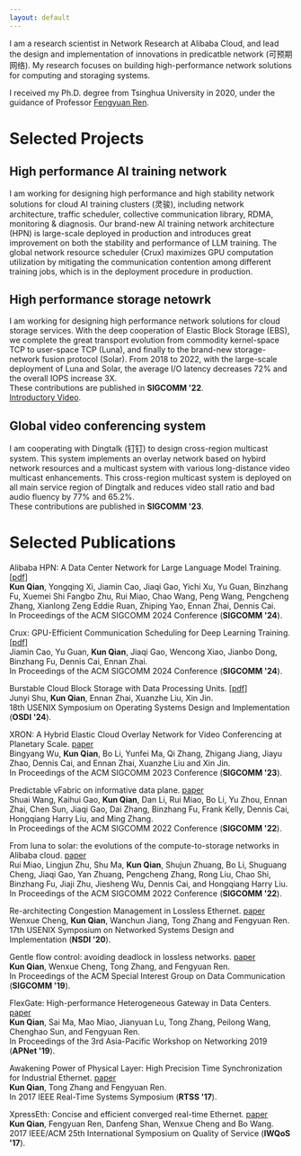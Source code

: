 ```yaml
---
layout: default
---
```


I am a research scientist in Network Research at Alibaba Cloud, and lead the design and implementation of innovations in predicatble network (可预期网络). 
My research focuses on building high-performance network solutions for computing and storaging systems.

I received my Ph.D. degree from Tsinghua University in 2020, under the guidance of Professor [Fengyuan Ren](https://nns.cs.tsinghua.edu.cn/personal/renfy/renfy.html).

# Selected Projects

## High performance AI training network

I am working for designing high performance and high stability network solutions for cloud AI training clusters (灵骏), including network architecture, traffic scheduler, collective communication library, RDMA, monitoring & diagnosis.
Our brand-new AI training network architecture (HPN) is large-scale deployed in production and introduces great improvement on both the stability and performance of LLM training.
The global network resource scheduler (Crux) maximizes GPU computation utilization by mitigating the communication contention among different training jobs, which is in the deployment procedure in production.

## High performance storage netowrk

I am working for designing high performance network solutions for cloud storage services.
With the deep cooperation of Elastic Block Storage (EBS), we complete the great transport evolution from commodity kernel-space TCP to user-space TCP (Luna), and finally to the brand-new storage-network fusion protocol (Solar).
From 2018 to 2022, with the large-scale deployment of Luna and Solar, the average I/O latency decreases 72% and the overall IOPS increase 3X.
<br>
These contributions are published in **SIGCOMM '22**.
<br>
[Introductory Video](https://www.bilibili.com/video/BV15R4y187g4/).

## Global video conferencing system

I am cooperating with Dingtalk (钉钉) to design cross-region multicast system.
This system implements an overlay network based on hybird network resources and a multicast system with various long-distance video multicast enhancements.
This cross-region multicast system is deployed on all main service region of Dingtalk and reduces video stall ratio and bad audio fluency by 77% and 65.2%.
<br>
These contributions are published in **SIGCOMM '23**.

# Selected Publications

Alibaba HPN: A Data Center Network for Large Language Model Training.
\[[pdf](./pdf/sigcomm24-HPN.pdf)\]
<br>
**Kun Qian**, Yongqing Xi, Jiamin Cao, Jiaqi Gao, Yichi Xu, Yu Guan, Binzhang Fu, Xuemei Shi Fangbo Zhu, Rui Miao, Chao Wang, Peng Wang, Pengcheng Zhang, Xianlong Zeng Eddie Ruan, Zhiping Yao, Ennan Zhai, Dennis Cai.
<br>
In Proceedings of the ACM SIGCOMM 2024 Conference (**SIGCOMM '24**).

Crux: GPU-Efficient Communication Scheduling for Deep Learning Training.
\[[pdf](./pdf/sigcomm24-Crux.pdf)\]
<br>
Jiamin Cao, Yu Guan, **Kun Qian**, Jiaqi Gao, Wencong Xiao, Jianbo Dong, Binzhang Fu, Dennis Cai, Ennan Zhai.
<br>
In Proceedings of the ACM SIGCOMM 2024 Conference (**SIGCOMM '24**).

Burstable Cloud Block Storage with Data Processing Units.
\[[pdf](./pdf/osdi24-CBS.pdf)\]
<br>
Junyi Shu, **Kun Qian**, Ennan Zhai, Xuanzhe Liu, Xin Jin.
<br>
18th USENIX Symposium on Operating Systems Design and Implementation (**OSDI '24**).

XRON: A Hybrid Elastic Cloud Overlay Network for Video Conferencing at Planetary Scale.
[paper](https://dl.acm.org/doi/10.1145/3603269.3604845)
<br>
Bingyang Wu, **Kun Qian**, Bo Li, Yunfei Ma, Qi Zhang, Zhigang Jiang, Jiayu Zhao, Dennis Cai, and Ennan Zhai, Xuanzhe Liu and Xin Jin.
<br>
In Proceedings of the ACM SIGCOMM 2023 Conference (**SIGCOMM '23**).

Predictable vFabric on informative data plane.
[paper](https://dl.acm.org/doi/10.1145/3544216.3544241)
<br>
Shuai Wang, Kaihui Gao, **Kun Qian**, Dan Li, Rui Miao, Bo Li, Yu Zhou, Ennan Zhai, Chen Sun, Jiaqi Gao, Dai Zhang, Binzhang Fu, Frank Kelly, Dennis Cai, Hongqiang Harry Liu, and Ming Zhang.
<br>
In Proceedings of the ACM SIGCOMM 2022 Conference (**SIGCOMM '22**).

From luna to solar: the evolutions of the compute-to-storage networks in Alibaba cloud.
[paper](https://dl.acm.org/doi/abs/10.1145/3544216.3544238)
<br>
Rui Miao, Lingjun Zhu, Shu Ma, **Kun Qian**, Shujun Zhuang, Bo Li, Shuguang Cheng, Jiaqi Gao, Yan Zhuang, Pengcheng Zhang, Rong Liu, Chao Shi, Binzhang Fu, Jiaji Zhu, Jiesheng Wu, Dennis Cai, and Hongqiang Harry Liu.
<br>
In Proceedings of the ACM SIGCOMM 2022 Conference (**SIGCOMM '22**).

Re-architecting Congestion Management in Lossless Ethernet.
[paper](https://www.usenix.org/conference/nsdi20/presentation/cheng)
<br>
Wenxue Cheng, **Kun Qian**, Wanchun Jiang, Tong Zhang and Fengyuan Ren.
<br> 
17th USENIX Symposium on Networked Systems Design and Implementation (**NSDI '20**).

Gentle flow control: avoiding deadlock in lossless networks.
[paper](https://dl.acm.org/doi/abs/10.1145/3341302.3342065)
<br>
**Kun Qian**, Wenxue Cheng, Tong Zhang, and Fengyuan Ren.
<br>
In Proceedings of the ACM Special Interest Group on Data Communication (**SIGCOMM '19**).

FlexGate: High-performance Heterogeneous Gateway in Data Centers.
[paper](https://dl.acm.org/doi/abs/10.1145/3343180.3343182)
<br>
**Kun Qian**, Sai Ma, Mao Miao, Jianyuan Lu, Tong Zhang, Peilong Wang, Chenghao Sun, and Fengyuan Ren.
<br>
In Proceedings of the 3rd Asia-Pacific Workshop on Networking 2019 (**APNet '19**).

Awakening Power of Physical Layer: High Precision Time Synchronization for Industrial Ethernet.
[paper](https://ieeexplore.ieee.org/abstract/document/8277288/)
<br>
**Kun Qian**, Tong Zhang and Fengyuan Ren.
<br>
In 2017 IEEE Real-Time Systems Symposium (**RTSS '17**).

XpressEth: Concise and efficient converged real-time Ethernet.
[paper](https://ieeexplore.ieee.org/document/7969129)
<br>
**Kun Qian**, Fengyuan Ren, Danfeng Shan, Wenxue Cheng and Bo Wang.
<br>
2017 IEEE/ACM 25th International Symposium on Quality of Service (**IWQoS '17**).
